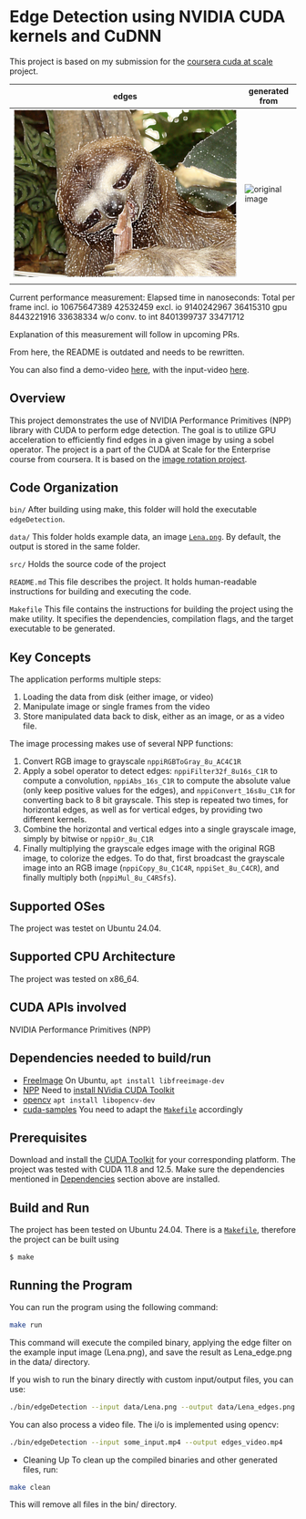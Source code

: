 # Edge Detection using NVIDIA CUDA kernels and CuDNN

This project is based on my submission for the [coursera cuda at scale](https://github.com/alex-n-braun/coursera_cuda_at_scale) project.

| edges| generated from |
|-|-|
| ![edges image](data/Lena_edge.png) | ![original image](data/Lena.png) |
|||

Current performance measurement:
Elapsed time in nanoseconds:
                          Total           per frame
incl. io                10675647389     42532459
excl. io                9140242967      36415310
gpu                     8443221916      33638334
w/o conv. to int        8401399737      33471712

Explanation of this measurement will follow in upcoming PRs.

From here, the README is outdated and needs to be rewritten.

You can also find a demo-video [here](https://youtu.be/jUtQt9ZvPe0), with the input-video [here](https://youtu.be/tQldJe16lGg).

## Overview

This project demonstrates the use of NVIDIA Performance Primitives (NPP) library with CUDA to perform edge detection. The goal is to utilize GPU acceleration to efficiently find edges in a given image by using a sobel operator. The project is a part of the CUDA at Scale for the Enterprise course from coursera. It is based on the [image rotation project](https://github.com/PascaleCourseraCourses/CUDAatScaleForTheEnterpriseCourseProjectTemplate).

## Code Organization

```bin/```
After building using make, this folder will hold the executable `edgeDetection`.

```data/```
This folder holds example data, an image [`Lena.png`](./data/Lena.png). By default, the output is stored in the same folder.

```src/```
Holds the source code of the project

```README.md```
This file describes the project. It holds human-readable instructions for building and executing the code.

```Makefile```
This file contains the instructions for building the project using the make utility. It specifies the dependencies, compilation flags, and the target executable to be generated.

## Key Concepts

The application performs multiple steps:
1. Loading the data from disk (either image, or video)
2. Manipulate image or single frames from the video
3. Store manipulated data back to disk, either as an image, or as a video file.

The image processing makes use of several NPP functions:
1. Convert RGB image to grayscale `nppiRGBToGray_8u_AC4C1R`
2. Apply a sobel operator to detect edges: `nppiFilter32f_8u16s_C1R` to compute a convolution, 
`nppiAbs_16s_C1R` to compute the absolute value (only keep positive values for the edges), and 
`nppiConvert_16s8u_C1R` for converting back to 8 bit grayscale. This step is repeated two times,
for horizontal edges, as well as for vertical edges, by providing two different kernels.
3. Combine the horizontal and vertical edges into a single grayscale image, simply by bitwise or
`nppiOr_8u_C1R`
4. Finally multiplying the grayscale edges image with the original RGB image, to colorize the edges.
To do that, first broadcast the grayscale image into an RGB image (`nppiCopy_8u_C1C4R`, `nppiSet_8u_C4CR`), 
and finally multiply both (`nppiMul_8u_C4RSfs`).

## Supported OSes

The project was testet on Ubuntu 24.04. 

## Supported CPU Architecture

The project was tested on x86_64.

## CUDA APIs involved

NVIDIA Performance Primitives (NPP)

## Dependencies needed to build/run
* [FreeImage](https://freeimage.sourceforge.io/) On Ubuntu, `apt install libfreeimage-dev` 
* [NPP](https://developer.nvidia.com/npp) Need to [install NVidia CUDA Toolkit](https://docs.nvidia.com/cuda/cuda-installation-guide-linux/index.html)
* [opencv](https://opencv.org/) `apt install libopencv-dev`
* [cuda-samples](https://github.com/NVIDIA/cuda-samples) You need to adapt the [`Makefile`](./Makefile) accordingly

## Prerequisites

Download and install the [CUDA Toolkit](https://developer.nvidia.com/cuda-downloads) for your corresponding platform. The project was tested with CUDA 11.8 and 12.5. 
Make sure the dependencies mentioned in [Dependencies]() section above are installed.

## Build and Run

The project has been tested on Ubuntu 24.04. There is a [`Makefile`](./Makefile), therefore the project can be built using
```
$ make
```

## Running the Program
You can run the program using the following command:

```bash
make run
```

This command will execute the compiled binary, applying the edge filter on the example input image (Lena.png), and save the result as Lena_edge.png in the data/ directory.

If you wish to run the binary directly with custom input/output files, you can use:

```bash
./bin/edgeDetection --input data/Lena.png --output data/Lena_edges.png
```

You can also process a video file. The i/o is implemented using opencv:

```bash
./bin/edgeDetection --input some_input.mp4 --output edges_video.mp4
```

- Cleaning Up
To clean up the compiled binaries and other generated files, run:


```bash
make clean
```

This will remove all files in the bin/ directory.
